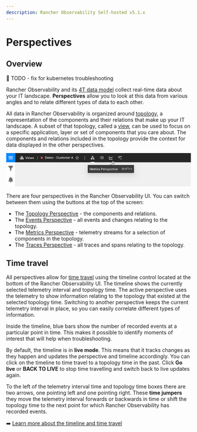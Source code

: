 ```yaml
---
description: Rancher Observability Self-hosted v5.1.x 
---
```


# Perspectives

## Overview

🚧 TODO - fix for kubernetes troubleshooting

Rancher Observability and its [4T data model](4t_data_model.md) collect real-time data about your IT landscape. **Perspectives** allow you to look at this data from various angles and to relate different types of data to each other.

All data in Rancher Observability is organized around [topology](4t_data_model.md#topology), a representation of the components and their relations that make up your IT landscape. A subset of that topology, called a [view](../stackstate-ui/views/about_views.md), can be used to focus on a specific application, layer or set of components that you care about. The components and relations included in the topology provide the context for data displayed in the other perspectives.

![Perspectives](../../.gitbook/assets/v51_perspective_buttons.png)

There are four perspectives in the Rancher Observability UI. You can switch between them using the buttons at the top of the screen:

* The [Topology Perspective](../stackstate-ui/perspectives/topology-perspective.md) - the components and relations.
* The [Events Perspective](../stackstate-ui/perspectives/events_perspective.md) - all events and changes relating to the topology.
* The [Metrics Perspective](../stackstate-ui/perspectives/metrics-perspective.md) - telemetry streams for a selection of components in the topology.
* The [Traces Perspective](../stackstate-ui/perspectives/traces-perspective.md) - all traces and spans relating to the topology.

## Time travel

All perspectives allow for [time travel](../stackstate-ui/timeline-time-travel.md#time-travel) using the timeline control located at the bottom of the Rancher Observability UI. The timeline shows the currently selected telemetry interval and topology time. The active perspective uses the telemetry to show information relating to the topology that existed at the selected topology time. Switching to another perspective keeps the current telemetry interval in place, so you can easily correlate different types of information.

Inside the timeline, blue bars show the number of recorded events at a particular point in time. This makes it possible to identify moments of interest that will help when troubleshooting.

By default, the timeline is in **live mode**. This means that it tracks changes as they happen and updates the perspective and timeline accordingly. You can click on the timeline to time travel to a topology time in the past. Click **Go live** or **BACK TO LIVE** to stop time travelling and switch back to live updates again.

To the left of the telemetry interval time and topology time boxes there are two arrows, one pointing left and one pointing right. These **time jumpers** they move the telemetry interval forwards or backwards in time or shift the topology time to the next point for which Rancher Observability has recorded events.

➡️ [Learn more about the timeline and time travel](../stackstate-ui/timeline-time-travel.md)

